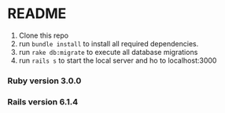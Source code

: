 # README

1. Clone this repo
2. run `bundle install` to install all required dependencies.
3. run `rake db:migrate` to execute all database migrations
4. run `rails s` to start the local server and ho to localhost:3000

### Ruby version 3.0.0
### Rails version 6.1.4
